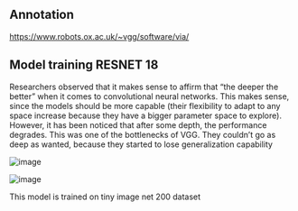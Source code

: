 ## Annotation

https://www.robots.ox.ac.uk/~vgg/software/via/



## Model training RESNET 18
Researchers observed that it makes sense to affirm that “the deeper the better” when it comes to convolutional neural networks. This makes sense, since the models should be more capable (their flexibility to adapt to any space increase because they have a bigger parameter space to explore). However, it has been noticed that after some depth, the performance degrades.
This was one of the bottlenecks of VGG. They couldn’t go as deep as wanted, because they started to lose generalization capability


![image](https://user-images.githubusercontent.com/45446030/114864664-e4c86080-9e0e-11eb-9325-12b8082f6e27.png)


![image](https://user-images.githubusercontent.com/45446030/114864767-0295c580-9e0f-11eb-88f4-093aa7dadd44.png)



This model is trained on tiny image net 200 dataset
